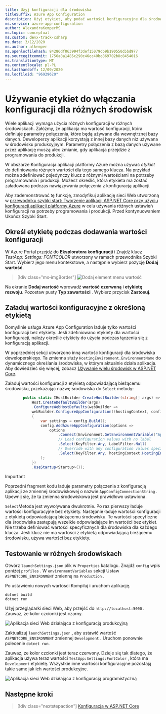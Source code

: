```yaml
---
title: Użyj konfiguracji dla środowiska
titleSuffix: Azure App Configuration
description: Użyj etykiet, aby podać wartości konfiguracyjne dla środowiska.
ms.service: azure-app-configuration
author: AlexandraKemperMS
ms.topic: conceptual
ms.custom: devx-track-csharp
ms.date: 3/12/2020
ms.author: alkemper
ms.openlocfilehash: 84286df063994f3def15079cb9b190550d5bd977
ms.sourcegitcommit: 1756a8a1485c290c46cc40bc869702b8c8454016
ms.translationtype: MT
ms.contentlocale: pl-PL
ms.lasthandoff: 12/09/2020
ms.locfileid: "96929620"
---
```

# <a name="use-labels-to-enable-configurations-for-different-environments"></a>Używanie etykiet do włączania konfiguracji dla różnych środowisk

Wiele aplikacji wymaga użycia różnych konfiguracji w różnych środowiskach. Załóżmy, że aplikacja ma wartość konfiguracji, która definiuje parametry połączenia, które będą używane dla wewnętrznej bazy danych. Deweloperzy aplikacji korzystają z innej bazy danych niż używana w środowisku produkcyjnym. Parametry połączenia z bazą danych używane przez aplikację muszą ulec zmianie, gdy aplikacja przejdzie z programowania do produkcji.

W obszarze Konfiguracja aplikacji platformy Azure można używać *etykiet* do definiowania różnych wartości dla tego samego klucza. Na przykład można zdefiniować pojedynczy klucz z różnymi wartościami na potrzeby programowania i produkcji. Możesz określić, która etykieta ma zostać załadowana podczas nawiązywania połączenia z konfiguracją aplikacji.

Aby zademonstrować tę funkcję, zmodyfikuj aplikację sieci Web utworzoną w [przewodniku szybki start: Tworzenie aplikacji ASP.NET Core przy użyciu konfiguracji aplikacji platformy Azure](./quickstart-aspnet-core-app.md) w celu używania różnych ustawień konfiguracji na potrzeby programowania i produkcji. Przed kontynuowaniem Ukończ Szybki Start.

## <a name="specify-a-label-when-adding-a-configuration-value"></a>Określ etykietę podczas dodawania wartości konfiguracji

W Azure Portal przejdź do **Eksploratora konfiguracji** i Znajdź klucz *TestApp: Settings: FONTCOLOR* utworzony w ramach przewodnika Szybki Start. Wybierz jego menu kontekstowe, a następnie wybierz pozycję **Dodaj wartość**.

> [!div class="mx-imgBorder"]
> ![Dodaj element menu wartość](media/labels-add-value.png)

Na ekranie **Dodaj wartość** wprowadź **wartość** **czerwoną** i **etykietę** **rozwoju**. Pozostaw pusty **Typ zawartości** . Wybierz przycisk **Zastosuj**.

## <a name="load-configuration-values-with-a-specified-label"></a>Załaduj wartości konfiguracyjne z określoną etykietą

Domyślnie usługa Azure App Configuration ładuje tylko wartości konfiguracji bez etykiety. Jeśli zdefiniowano etykiety dla wartości konfiguracji, należy określić etykiety do użycia podczas łączenia się z konfiguracją aplikacji.

W poprzedniej sekcji utworzono inną wartość konfiguracji dla środowiska deweloperskiego. Ta zmienna służy `HostingEnvironment.EnvironmentName` do dynamicznego określania środowiska, w którym aktualnie działa aplikacja. Aby dowiedzieć się więcej, zobacz [Używanie wielu środowisk w ASP.NET Core](/aspnet/core/fundamentals/environments).

Załaduj wartości konfiguracji z etykietą odpowiadającą bieżącemu środowisku, przekazując nazwę środowiska do `Select` metody:

```csharp
        public static IHostBuilder CreateHostBuilder(string[] args) =>
            Host.CreateDefaultBuilder(args)
            .ConfigureWebHostDefaults(webBuilder =>
            webBuilder.ConfigureAppConfiguration((hostingContext, config) =>
            {
                var settings = config.Build();
                config.AddAzureAppConfiguration(options =>
                    options
                        .Connect(Environment.GetEnvironmentVariable("AppConfigConnectionString"))
                        // Load configuration values with no label
                        .Select(KeyFilter.Any, LabelFilter.Null)
                        // Override with any configuration values specific to current hosting env
                        .Select(KeyFilter.Any, hostingContext.HostingEnvironment.EnvironmentName)
                );
            })
            .UseStartup<Startup>());
```

> [!IMPORTANT]
> Poprzedni fragment kodu ładuje parametry połączenia z konfiguracją aplikacji ze zmiennej środowiskowej o nazwie `AppConfigConnectionString` . Upewnij się, że ta zmienna środowiskowa jest prawidłowo ustawiona.

`Select`Metoda jest wywoływana dwukrotnie. Po raz pierwszy ładuje wartości konfiguracyjne bez etykiety. Następnie ładuje wartości konfiguracji z etykietą odpowiadającą bieżącemu środowisku. Te wartości specyficzne dla środowiska zastępują wszelkie odpowiadające im wartości bez etykiet. Nie trzeba definiować wartości specyficznych dla środowiska dla każdego klucza. Jeśli klucz nie ma wartości z etykietą odpowiadającą bieżącemu środowisku, używa wartości bez etykiety.

## <a name="test-in-different-environments"></a>Testowanie w różnych środowiskach

Otwórz `launchSettings.json` plik w `Properties` katalogu. Znajdź `config` wpis poniżej `profiles` . W `environmentVariables` sekcji Ustaw `ASPNETCORE_ENVIRONMENT` zmienną na `Production` .

Po ustawieniu nowych wartości Kompiluj i uruchom aplikację.

```dotnetcli
dotnet build
dotnet run
```

Użyj przeglądarki sieci Web, aby przejść do `http://localhost:5000` . Zauważ, że kolor czcionki jest czarny.

![Aplikacja sieci Web działająca z konfiguracją produkcyjną](media/labels-website-prod.png)

Zaktualizuj `launchSettings.json` , aby ustawić wartość `ASPNETCORE_ENVIRONMENT` zmiennej `Development` . Uruchom ponownie polecenie `dotnet run`. 

Zauważ, że kolor czcionki jest teraz czerwony. Dzieje się tak dlatego, że aplikacja używa teraz wartości `TestApp:Settings:FontColor` , która ma `Development` etykietę. Wszystkie inne wartości konfiguracyjne pozostają takie same jak ich wartości produkcyjne.

![Aplikacja sieci Web działająca z konfiguracją programistyczną](media/labels-website-dev.png)

## <a name="next-steps"></a>Następne kroki

> [!div class="nextstepaction"]
> [Konfiguracja w ASP.NET Core](/aspnet/core/fundamentals/configuration/)
